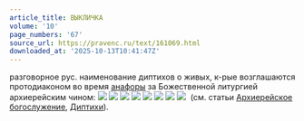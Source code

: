 ```yaml
---
article_title: ВЫКЛИЧКА
volume: '10'
page_numbers: '67'
source_url: https://pravenc.ru/text/161069.html
downloaded_at: '2025-10-13T10:41:47Z'
---
```


разговорное рус. наименование диптихов о живых, к-рые возглашаются протодиаконом во время [анафоры](https://pravenc.ru/text/Анафора.html) за Божественной литургией архиерейским чином: ![](<https://pravenc.ru/char/26526/xeexf1xefxeexe4xe81xedxe0 /image.png>) ![](<https://pravenc.ru/char/26526/ xedxe01xf8xe5xe3xee... /image.png>) ![](<https://pravenc.ru/char/26526/ xe83 /image.png>) ![](<https://pravenc.ru/char/26526/ w3 /image.png>) ![](<https://pravenc.ru/char/26526/ xe2xf1xfd1xf5xfa /image.png>) ![](<https://pravenc.ru/char/26526/ xe83 /image.png>) ![](<https://pravenc.ru/char/26526/ xe7xe0 /image.png>) ![](<https://pravenc.ru/char/26526/ xe2xf1xff8/image.png>)  (см. статьи [Архиерейское богослужение](<https://pravenc.ru/text/Архиерейское богослужение.html>), [Диптихи](https://pravenc.ru/text/Диптихи.html)).
